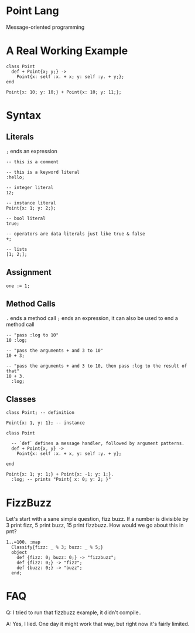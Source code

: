 # Point Lang

Message-oriented programming

# A Real Working Example

```
class Point
  def + Point{x; y;} ->
    Point{x: self :x. + x; y: self :y. + y;};
end

Point{x: 10; y: 10;} + Point{x: 10; y: 11;};
```

# Syntax

## Literals

`;` ends an expression

```
-- this is a comment

-- this is a keyword literal
:hello;

-- integer literal
12;

-- instance literal
Point{x: 1; y: 2;};

-- bool literal
true;

-- operators are data literals just like true & false
+;

-- lists
[1; 2;];
```

## Assignment

```
one := 1;
```

## Method Calls

`.` ends a method call
`;` ends an expression, it can also be used to end a method call

```
-- "pass :log to 10"
10 :log;

-- "pass the arguments + and 3 to 10"
10 + 3;

-- "pass the arguments + and 3 to 10, then pass :log to the result of that"
10 + 3.
  :log;
```

## Classes

```
class Point; -- definition

Point{x: 1, y: 1}; -- instance
```

```
class Point

  -- `def` defines a message handler, followed by argument patterns.
  def + Point{x, y} ->
    Point{x: self :x. + x, y: self :y. + y};

end

Point{x: 1; y: 1;} + Point{x: -1; y: 1;}.
  :log; -- prints "Point{ x: 0; y: 2; }"
```

# FizzBuzz

Let's start with a sane simple question, fizz buzz. If a number is divisible by 3 print fizz, 5 print buzz, 15 print fizzbuzz. How would we go about this in pnt?

```
1..=100. :map
  Classify{fizz: _ % 3; buzz: _ % 5;}
  object
    def {fizz: 0; buzz: 0;} -> "fizzbuzz";
    def {fizz: 0;} -> "fizz";
    def {buzz: 0;} -> "buzz";
  end;
```

# FAQ

Q: I tried to run that fizzbuzz example, it didn't compile..

A: Yes, I lied. One day it might work that way, but right now it's fairly limited.
